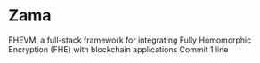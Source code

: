 # Zama
FHEVM, a full-stack framework for integrating Fully Homomorphic Encryption (FHE) with blockchain applications
Commit 1 line
